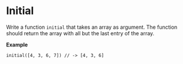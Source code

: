 # Initial

Write a function `initial` that takes an array as argument. The function should return the array with all but the last entry of the array.

**Example**

```
initial([4, 3, 6, 7]) // -> [4, 3, 6]
```
